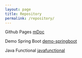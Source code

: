 ```yaml
---
layout: page
title: Repository
permalink: /repository/
---
```


Github Pages [mDoc](https://github.com/mhanifmuhsin/mDoc)

Demo Spring Boot [demo-springboot](https://github.com/mhanifmuhsin/demo-springboot.git)

Java Functional [javafunctional](https://github.com/mhanifmuhsin/javafunctional.git)